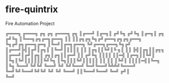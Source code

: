 # fire-quintrix
Fire Automation Project

 ╔═══╗             ╔═══╗     ╔╗               ╔╗               ╔═══╗                   ╔╗ 
 ║╔══╝             ║╔═╗║    ╔╝╚╗             ╔╝╚╗              ║╔═╗║        ╔╗        ╔╝╚╗
 ║╚══╗╔╗╔═╗╔══╗    ║║ ║║╔╗╔╗╚╗╔╝╔══╗╔╗╔╗╔══╗ ╚╗╔╝╔╗╔══╗╔═╗     ║╚═╝║╔═╗╔══╗ ╚╝╔══╗╔══╗╚╗╔╝
 ║╔══╝╠╣║╔╝║╔╗║    ║╚═╝║║║║║ ║║ ║╔╗║║╚╝║╚ ╗║  ║║ ╠╣║╔╗║║╔╗╗    ║╔══╝║╔╝║╔╗║ ╔╗║╔╗║║╔═╝ ║║ 
╔╝╚╗  ║║║║ ║║═╣    ║╔═╗║║╚╝║ ║╚╗║╚╝║║║║║║╚╝╚╗ ║╚╗║║║╚╝║║║║║    ║║   ║║ ║╚╝║ ║║║║═╣║╚═╗ ║╚╗
╚══╝  ╚╝╚╝ ╚══╝    ╚╝ ╚╝╚══╝ ╚═╝╚══╝╚╩╩╝╚═══╝ ╚═╝╚╝╚══╝╚╝╚╝    ╚╝   ╚╝ ╚══╝ ║║╚══╝╚══╝ ╚═╝
                                                                           ╔╝║            
                                                                           ╚═╝            
